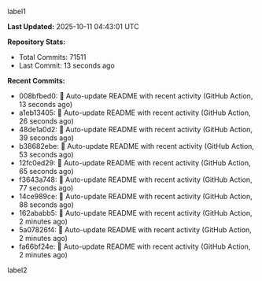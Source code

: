 
label1 
<!-- ACTIVITY_START -->
**Last Updated:** 2025-10-11 04:43:01 UTC

**Repository Stats:**
- Total Commits: 71511
- Last Commit: 13 seconds ago

**Recent Commits:**
- 008bfbed0: 🤖 Auto-update README with recent activity (GitHub Action, 13 seconds ago)
- a1eb13405: 🤖 Auto-update README with recent activity (GitHub Action, 26 seconds ago)
- 48de1a0d2: 🤖 Auto-update README with recent activity (GitHub Action, 39 seconds ago)
- b38682ebe: 🤖 Auto-update README with recent activity (GitHub Action, 53 seconds ago)
- 12fc0ed29: 🤖 Auto-update README with recent activity (GitHub Action, 65 seconds ago)
- f3643a748: 🤖 Auto-update README with recent activity (GitHub Action, 77 seconds ago)
- 14ce989ce: 🤖 Auto-update README with recent activity (GitHub Action, 88 seconds ago)
- 162ababb5: 🤖 Auto-update README with recent activity (GitHub Action, 2 minutes ago)
- 5a07826f4: 🤖 Auto-update README with recent activity (GitHub Action, 2 minutes ago)
- fa66bf24e: 🤖 Auto-update README with recent activity (GitHub Action, 2 minutes ago)
<!-- ACTIVITY_END -->

label2

